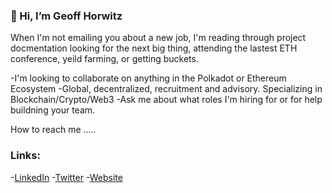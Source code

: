 ###  👋 Hi, I’m Geoff Horwitz 

When I'm not emailing you about a new job, I'm reading through project docmentation looking for the next big thing, attending the lastest ETH conference, yeild farming, or getting buckets.

-I'm looking to collaborate on anything in the Polkadot or Ethereum Ecosystem 
-Global, decentralized, recruitment and advisory. Specializing in Blockchain/Crypto/Web3
-Ask me about what roles I'm hiring for or for help buildning your team.

How to reach me .....

### Links:
-[LinkedIn](https://www.linkedin.com/in/geoffrey-horwitz-813033170/)
-[Twitter](https://twitter.com/GeoffreyHorwitz)
-[Website](https://wwww.layer2talent.com/)
